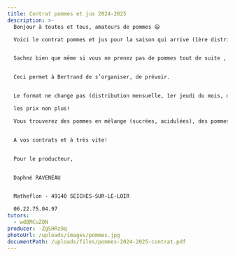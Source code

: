 ```yaml
---
title: Contrat pommes et jus 2024-2025
description: >-
  Bonjour à toutes et tous, amateurs de pommes 😃

  Voici le contrat pommes et jus pour la saison qui arrive (1ère distribution le 5 septembre).


  Sachez bien que même si vous ne prenez pas de pommes tout de suite , vous pouvez dès à présent retourner votre contrat complété.


  Ceci permet à Bertrand de s’organiser, de prévoir.


  Le format ne change pas (distribution mensuelle, 1er jeudi du mois, de septembre à février, (n'oubliez pas votre contenant), 

  les prix non plus!

  Vous trouverez des pommes en mélange (sucrées, acidulées), des pommes à compote, du jus et du pétillant ;)


  A vos contrats et à très vite!


  Pour le producteur,


  Daphné RAVENEAU


  Matheflon - 49140 SEICHES-SUR-LE-LOIR

  06.22.75.04.97
tutors:
  - wdBMCuZQN
producer: -ZgSHRz9q
photoUrl: /uploads/images/pommes.jpg
documentPath: /uploads/files/pommes-2024-2025-contrat.pdf
---
```

